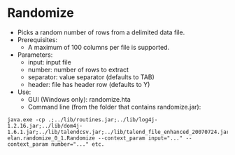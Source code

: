 # Randomize
- Picks a random number of rows from a delimited data file.
- Prerequisites:
  - A maximum of 100 columns per file is supported.
- Parameters:
  - input: input file
  - number: number of rows to extract
  - separator: value separator (defaults to TAB)
  - header: file has header row (defaults to Y)
- Use:
  - GUI (Windows only): randomize.hta
  - Command line (from the folder that contains randomize.jar):
```
java.exe -cp .;../lib/routines.jar;../lib/log4j-1.2.16.jar;../lib/dom4j-1.6.1.jar;../lib/talendcsv.jar;../lib/talend_file_enhanced_20070724.jar;../lib/jxl.jar;randomize_0_1.jar; elan.randomize_0_1.Randomize --context_param input="..." --context_param number="..." etc.
```
